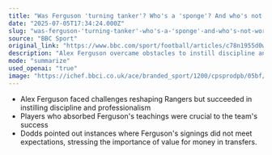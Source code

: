 ```yaml
---
title: "Was Ferguson 'turning tanker'? Who's a 'sponge'? And who's not worth £15m? - Dodds on Rangers stint"
date: "2025-07-05T17:34:24.000Z"
slug: "was-ferguson-'turning-tanker'-who's-a-'sponge'-and-who's-not-worth-pound15m-dodds-on-rangers-stint"
source: "BBC Sport"
original_link: "https://www.bbc.com/sport/football/articles/c78n1955d0wo"
description: "Alex Ferguson overcame obstacles to instill discipline and professionalism at Rangers, leading to success for the team. The players who embraced Ferguson's teachings played a crucial role in the team's achievements. However, Dodds highlighted instances where Ferguson's signings fell short of expectations, emphasizing the importance of getting value for money in transfers."
mode: "summarize"
used_openai: "true"
image: "https://ichef.bbci.co.uk/ace/branded_sport/1200/cpsprodpb/05bf/live/df33aae0-59c5-11f0-9074-8989d8c97d87.jpg"
---
```


- Alex Ferguson faced challenges reshaping Rangers but succeeded in instilling discipline and professionalism
- Players who absorbed Ferguson's teachings were crucial to the team's success
- Dodds pointed out instances where Ferguson's signings did not meet expectations, stressing the importance of value for money in transfers.